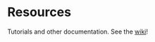 Resources
=========

Tutorials and other documentation. See the [wiki](https://github.com/tenjava/resources/wiki)!
